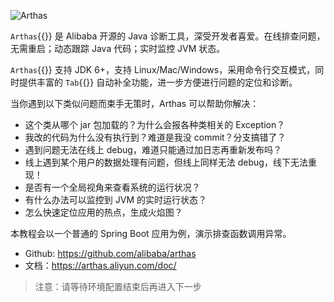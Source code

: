 ![Arthas](https://arthas.aliyun.com/doc/_images/arthas.png)

`Arthas`{{}} 是 Alibaba 开源的 Java 诊断工具，深受开发者喜爱。在线排查问题，无需重启；动态跟踪 Java 代码；实时监控 JVM 状态。

`Arthas`{{}} 支持 JDK 6+，支持 Linux/Mac/Windows，采用命令行交互模式，同时提供丰富的 `Tab`{{}} 自动补全功能，进一步方便进行问题的定位和诊断。

当你遇到以下类似问题而束手无策时，Arthas 可以帮助你解决：

- 这个类从哪个 jar 包加载的？为什么会报各种类相关的 Exception？
- 我改的代码为什么没有执行到？难道是我没 commit？分支搞错了？
- 遇到问题无法在线上 debug，难道只能通过加日志再重新发布吗？
- 线上遇到某个用户的数据处理有问题，但线上同样无法 debug，线下无法重现！
- 是否有一个全局视角来查看系统的运行状况？
- 有什么办法可以监控到 JVM 的实时运行状态？
- 怎么快速定位应用的热点，生成火焰图？

本教程会以一个普通的 Spring Boot 应用为例，演示排查函数调用异常。

- Github: https://github.com/alibaba/arthas
- 文档：https://arthas.aliyun.com/doc/

> 注意：请等待环境配置结束后再进入下一步
